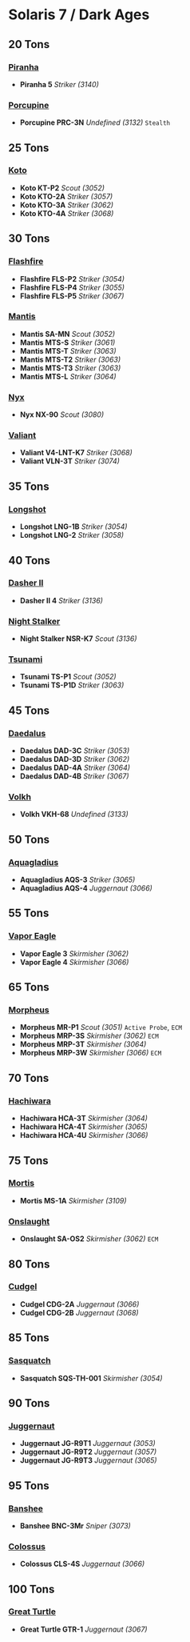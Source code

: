 # Solaris 7 / Dark Ages

## 20 Tons

### [Piranha](../../mechs/piranha.md)
- **Piranha 5** *Striker (3140)*

### [Porcupine](../../mechs/porcupine.md)
- **Porcupine PRC-3N** *Undefined (3132)* `Stealth`

## 25 Tons

### [Koto](../../mechs/koto.md)
- **Koto KT-P2** *Scout (3052)*
- **Koto KTO-2A** *Striker (3057)*
- **Koto KTO-3A** *Striker (3062)*
- **Koto KTO-4A** *Striker (3068)*

## 30 Tons

### [Flashfire](../../mechs/flashfire.md)
- **Flashfire FLS-P2** *Striker (3054)*
- **Flashfire FLS-P4** *Striker (3055)*
- **Flashfire FLS-P5** *Striker (3067)*

### [Mantis](../../mechs/mantis.md)
- **Mantis SA-MN** *Scout (3052)*
- **Mantis MTS-S** *Striker (3061)*
- **Mantis MTS-T** *Striker (3063)*
- **Mantis MTS-T2** *Striker (3063)*
- **Mantis MTS-T3** *Striker (3063)*
- **Mantis MTS-L** *Striker (3064)*

### [Nyx](../../mechs/nyx.md)
- **Nyx NX-90** *Scout (3080)*

### [Valiant](../../mechs/valiant.md)
- **Valiant V4-LNT-K7** *Striker (3068)*
- **Valiant VLN-3T** *Striker (3074)*

## 35 Tons

### [Longshot](../../mechs/longshot.md)
- **Longshot LNG-1B** *Striker (3054)*
- **Longshot LNG-2** *Striker (3058)*

## 40 Tons

### [Dasher II](../../mechs/dasher_ii.md)
- **Dasher II 4** *Striker (3136)*

### [Night Stalker](../../mechs/night_stalker.md)
- **Night Stalker NSR-K7** *Scout (3136)*

### [Tsunami](../../mechs/tsunami.md)
- **Tsunami TS-P1** *Scout (3052)*
- **Tsunami TS-P1D** *Striker (3063)*

## 45 Tons

### [Daedalus](../../mechs/daedalus.md)
- **Daedalus DAD-3C** *Striker (3053)*
- **Daedalus DAD-3D** *Striker (3062)*
- **Daedalus DAD-4A** *Striker (3064)*
- **Daedalus DAD-4B** *Striker (3067)*

### [Volkh](../../mechs/volkh.md)
- **Volkh VKH-68** *Undefined (3133)*

## 50 Tons

### [Aquagladius](../../mechs/aquagladius.md)
- **Aquagladius AQS-3** *Striker (3065)*
- **Aquagladius AQS-4** *Juggernaut (3066)*

## 55 Tons

### [Vapor Eagle](../../mechs/vapor_eagle.md)
- **Vapor Eagle 3** *Skirmisher (3062)*
- **Vapor Eagle 4** *Skirmisher (3066)*

## 65 Tons

### [Morpheus](../../mechs/morpheus.md)
- **Morpheus MR-P1** *Scout (3051)* `Active Probe`, `ECM`
- **Morpheus MRP-3S** *Skirmisher (3062)* `ECM`
- **Morpheus MRP-3T** *Skirmisher (3064)*
- **Morpheus MRP-3W** *Skirmisher (3066)* `ECM`

## 70 Tons

### [Hachiwara](../../mechs/hachiwara.md)
- **Hachiwara HCA-3T** *Skirmisher (3064)*
- **Hachiwara HCA-4T** *Skirmisher (3065)*
- **Hachiwara HCA-4U** *Skirmisher (3066)*

## 75 Tons

### [Mortis](../../mechs/mortis.md)
- **Mortis MS-1A** *Skirmisher (3109)*

### [Onslaught](../../mechs/onslaught.md)
- **Onslaught SA-OS2** *Skirmisher (3062)* `ECM`

## 80 Tons

### [Cudgel](../../mechs/cudgel.md)
- **Cudgel CDG-2A** *Juggernaut (3066)*
- **Cudgel CDG-2B** *Juggernaut (3068)*

## 85 Tons

### [Sasquatch](../../mechs/sasquatch.md)
- **Sasquatch SQS-TH-001** *Skirmisher (3054)*

## 90 Tons

### [Juggernaut](../../mechs/juggernaut.md)
- **Juggernaut JG-R9T1** *Juggernaut (3053)*
- **Juggernaut JG-R9T2** *Juggernaut (3057)*
- **Juggernaut JG-R9T3** *Juggernaut (3065)*

## 95 Tons

### [Banshee](../../mechs/banshee.md)
- **Banshee BNC-3Mr** *Sniper (3073)*

### [Colossus](../../mechs/colossus.md)
- **Colossus CLS-4S** *Juggernaut (3066)*

## 100 Tons

### [Great Turtle](../../mechs/great_turtle.md)
- **Great Turtle GTR-1** *Juggernaut (3067)*
